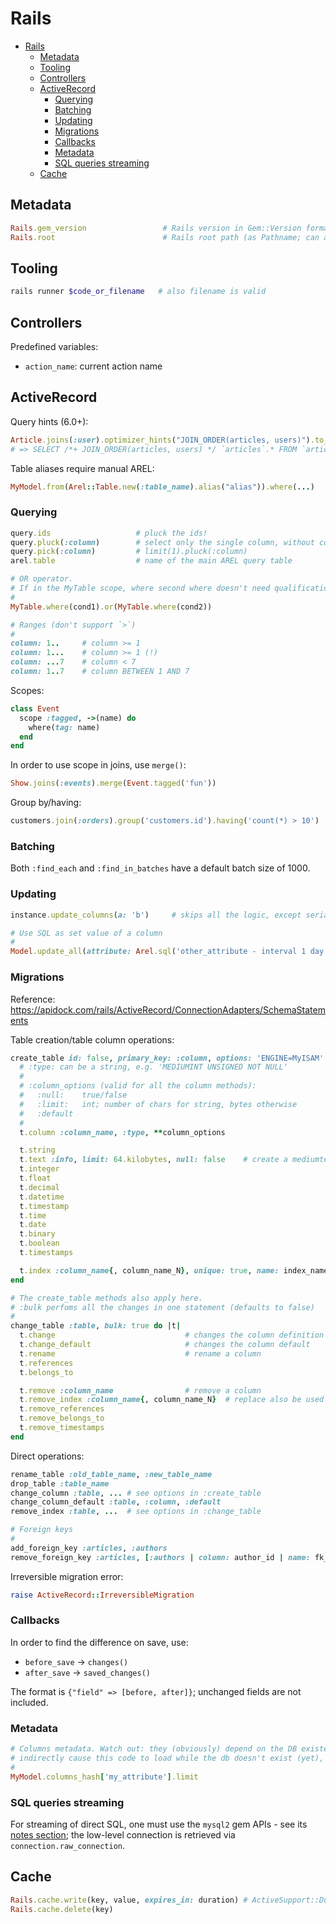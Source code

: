 # Rails

- [Rails](#rails)
  - [Metadata](#metadata)
  - [Tooling](#tooling)
  - [Controllers](#controllers)
  - [ActiveRecord](#activerecord)
    - [Querying](#querying)
    - [Batching](#batching)
    - [Updating](#updating)
    - [Migrations](#migrations)
    - [Callbacks](#callbacks)
    - [Metadata](#metadata-1)
    - [SQL queries streaming](#sql-queries-streaming)
  - [Cache](#cache)

## Metadata

```rb
Rails.gem_version                 # Rails version in Gem::Version format
Rails.root                        # Rails root path (as Pathname; can also be used like `Pathname.new(__FILE__).relative_path_from(Rails.root)`
```

## Tooling

```sh
rails runner $code_or_filename   # also filename is valid
```

## Controllers

Predefined variables:

- `action_name`: current action name

## ActiveRecord

Query hints (6.0+):

```ruby
Article.joins(:user).optimizer_hints("JOIN_ORDER(articles, users)").to_sql
# => SELECT /*+ JOIN_ORDER(articles, users) */ `articles`.* FROM `articles` INNER JOIN `users` ON `users`.`id` = `articles`.`user_id`
```

Table aliases require manual AREL:

```rb
MyModel.from(Arel::Table.new(:table_name).alias("alias")).where(...)
```

### Querying

```ruby
query.ids                   # pluck the ids!
query.pluck(:column)        # select only the single column, without constructing AR instances
query.pick(:column)         # limit(1).pluck(:column)
arel.table                  # name of the main AREL query table

# OR operator.
# If in the MyTable scope, where second where doesn't need qualification.
#
MyTable.where(cond1).or(MyTable.where(cond2))

# Ranges (don't support `>`)
#
column: 1..     # column >= 1
column: 1...    # column >= 1 (!)
column: ...7    # column < 7
column: 1..7    # column BETWEEN 1 AND 7
```

Scopes:

```rb
class Event
  scope :tagged, ->(name) do
    where(tag: name)
  end
end
```

In order to use scope in joins, use `merge()`:

```rb
Show.joins(:events).merge(Event.tagged('fun'))
```

Group by/having:

```rb
customers.join(:orders).group('customers.id').having('count(*) > 10')
```

### Batching

Both `:find_each` and `:find_in_batches` have a default batch size of 1000.

### Updating

```ruby
instance.update_columns(a: 'b')     # skips all the logic, except serialization

# Use SQL as set value of a column
#
Model.update_all(attribute: Arel.sql('other_attribute - interval 1 day'))
```

### Migrations

Reference: https://apidock.com/rails/ActiveRecord/ConnectionAdapters/SchemaStatements

Table creation/table column operations:

```ruby
create_table id: false, primary_key: :column, options: 'ENGINE=MyISAM' do |t|
  # :type: can be a string, e.g. 'MEDIUMINT UNSIGNED NOT NULL'
  #
  # :column_options (valid for all the column methods):
  #   :null:    true/false
  #   :limit:   int; number of chars for string, bytes otherwise
  #   :default
  #
  t.column :column_name, :type, **column_options

  t.string
  t.text :info, limit: 64.kilobytes, null: false    # create a mediumtext (<64k is text)
  t.integer
  t.float
  t.decimal
  t.datetime
  t.timestamp
  t.time
  t.date
  t.binary
  t.boolean
  t.timestamps

  t.index :column_name{, column_name_N}, unique: true, name: index_name
end

# The create_table methods also apply here.
# :bulk perfoms all the changes in one statement (defaults to false)
#
change_table :table, bulk: true do |t|
  t.change                             # changes the column definition
  t.change_default                     # changes the column default
  t.rename                             # rename a column
  t.references
  t.belongs_to

  t.remove :column_name                # remove a column
  t.remove_index :column_name{, column_name_N}  # replace also be used like `Pathname.new(__FILE__).relative_path_from(Rails.root)``name: index_name` if non-rails naming
  t.remove_references
  t.remove_belongs_to
  t.remove_timestamps
end
```

Direct operations:

```ruby
rename_table :old_table_name, :new_table_name
drop_table :table_name
change_column :table, ... # see options in :create_table
change_column_default :table, :column, :default
remove_index :table, ...  # see options in :change_table

# Foreign keys
#
add_foreign_key :articles, :authors
remove_foreign_key :articles, [:authors | column: author_id | name: fk_abc123]
```

Irreversible migration error:

```ruby
raise ActiveRecord::IrreversibleMigration
```

### Callbacks

In order to find the difference on save, use:

- `before_save` -> `changes()`
- `after_save` -> `saved_changes()`

The format is `{"field" => [before, after]}`; unchanged fields are not included.

### Metadata

```ruby
# Columns metadata. Watch out: they (obviously) depend on the DB existence; if, for example, Rake tasks
# indirectly cause this code to load while the db doesn't exist (yet), they will fail.
#
MyModel.columns_hash['my_attribute'].limit
```

### SQL queries streaming

For streaming of direct SQL, one must use the `mysql2` gem APIs - see its [notes section](ruby_libraries.md#mysql2); the low-level connection is retrieved via `connection.raw_connection`.

## Cache

```rb
Rails.cache.write(key, value, expires_in: duration) # ActiveSupport::Duration works
Rails.cache.delete(key)
```
